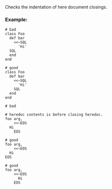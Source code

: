 Checks the indentation of here document closings.

### Example:

    # bad
    class Foo
      def bar
        <<~SQL
          'Hi'
      SQL
      end
    end

    # good
    class Foo
      def bar
        <<~SQL
          'Hi'
        SQL
      end
    end

    # bad

    # heredoc contents is before closing heredoc.
    foo arg,
        <<~EOS
      Hi
        EOS

    # good
    foo arg,
        <<~EOS
      Hi
    EOS

    # good
    foo arg,
        <<~EOS
          Hi
        EOS
